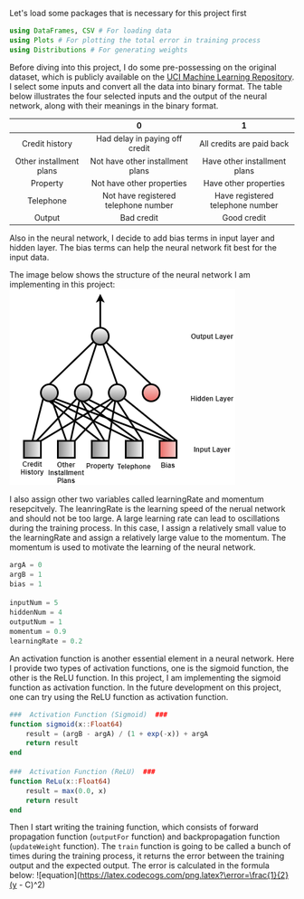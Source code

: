 Let's load some packages that is necessary for this project first

```julia
using DataFrames, CSV # For loading data
using Plots # For plotting the total error in training process
using Distributions # For generating weights
```

Before diving into this project, I do some pre-possessing on the original dataset, which is publicly available on the [UCI Machine Learning Repository](https://archive.ics.uci.edu/ml/datasets/statlog+(german+credit+data)).
I select some inputs and convert all the data into binary format. The table below illustrates the four selected inputs and the output of the neural network, along with their meanings in the binary format.

|            |      0      |      1       |
|:----------: | :-----------: |:------------:|
| Credit history | Had delay in paying off credit | All credits are paid back |
| Other installment plans | Not have other installment plans | Have other installment plans |
| Property | Not have other properties | Have other properties |
| Telephone | Not have registered telephone number | Have registered telephone number |
| Output | Bad credit | Good credit |

Also in the neural network, I decide to add bias terms in input layer and hidden layer. The bias terms can help the neural network fit best for the input data.

The image below shows the structure of the neural network I am implementing in this project:
![neural_network.png](img/neural_network.png)

I also assign other two variables called learningRate and momentum resepcitvely. The leanringRate is the learning speed of the nerual network and should not be too large. A large learning rate can lead to oscillations during the training process.
In this case, I assign a relatively small value to the learningRate and assign a relatively large value to the momentum. The momentum is used to motivate the learning of the neural network.

```julia
argA = 0
argB = 1
bias = 1

inputNum = 5
hiddenNum = 4
outputNum = 1
momentum = 0.9
learningRate = 0.2
```

An activation function is another essential element in a neural network. Here I provide two types of activation functions, one is the sigmoid function, the other is the ReLU function.
In this project, I am implementing the sigmoid function as activation function. In the future development on this project, one can try using the ReLU function as activation function.

```julia
###  Activation Function (Sigmoid)  ###
function sigmoid(x::Float64)
    result = (argB - argA) / (1 + exp(-x)) + argA
    return result
end

###  Activation Function (ReLU)  ###
function ReLu(x::Float64)
    result = max(0.0, x)
    return result
end
```

Then I start writing the training function, which consists of forward propagation function (`outputFor` function) and backpropagation function (`updateWeight` function).
The `train` function is going to be called a bunch of times during the training process, it returns the error between the training output and the expected output.
The error is calculated in the formula below:
![equation](https://latex.codecogs.com/png.latex?\error=\frac{1}{2}(y - C)^2)